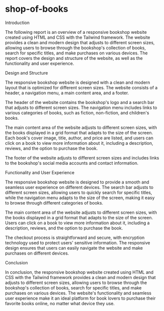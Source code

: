 # shop-of-books


Introduction

The following report is an overview of a responsive bookshop website created using HTML and CSS with the Tailwind framework. The website provides a clean and modern design that adjusts to different screen sizes, allowing users to browse through the bookshop's collection of books, search for specific titles, and make purchases on various devices. The report covers the design and structure of the website, as well as the functionality and user experience.

Design and Structure

The responsive bookshop website is designed with a clean and modern layout that is optimized for different screen sizes. The website consists of a header, a navigation menu, a main content area, and a footer.

The header of the website contains the bookshop's logo and a search bar that adjusts to different screen sizes. The navigation menu includes links to various categories of books, such as fiction, non-fiction, and children's books.

The main content area of the website adjusts to different screen sizes, with the books displayed in a grid format that adapts to the size of the screen. Each book's cover image, title, author, and price are listed, and users can click on a book to view more information about it, including a description, reviews, and the option to purchase the book.

The footer of the website adjusts to different screen sizes and includes links to the bookshop's social media accounts and contact information.

Functionality and User Experience

The responsive bookshop website is designed to provide a smooth and seamless user experience on different devices. The search bar adjusts to different screen sizes, allowing users to quickly search for specific titles, while the navigation menu adapts to the size of the screen, making it easy to browse through different categories of books.

The main content area of the website adjusts to different screen sizes, with the books displayed in a grid format that adapts to the size of the screen. Users can click on a book to view more information about it, including a description, reviews, and the option to purchase the book.

The checkout process is straightforward and secure, with encryption technology used to protect users' sensitive information. The responsive design ensures that users can easily navigate the website and make purchases on different devices.

Conclusion

In conclusion, the responsive bookshop website created using HTML and CSS with the Tailwind framework provides a clean and modern design that adjusts to different screen sizes, allowing users to browse through the bookshop's collection of books, search for specific titles, and make purchases on various devices. The website's functionality and seamless user experience make it an ideal platform for book lovers to purchase their favorite books online, no matter what device they use.
